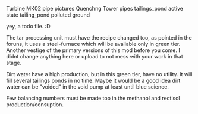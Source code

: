 Turbine MK02 pipe pictures
Quenchng Tower pipes
tailings_pond active state
tailing_pond polluted ground


yey, a todo file. :D

The tar processing unit must have the recipe changed too, as pointed in the foruns, it uses a steel-furnace which will be avaliable only in green tier. Another vestige of the primary versions of this mod before you come. I didnt change anything here or upload to not mess with your work in that stage.

Dirt water have a high production, but in this green tier, have no utility. It will fill several tailings ponds in no time. Maybe it would be a good idea dirt water can be "voided" in the void pump at least until blue science.

Few balancing numbers must be made too in the methanol and rectisol production/consuption.
